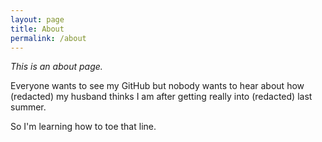 ```yaml
---
layout: page
title: About
permalink: /about
---
```


*This is an about page.*



Everyone wants to see my GitHub but nobody wants to hear about how (redacted) my husband thinks I am after getting really into (redacted) last summer. 

So I'm learning how to toe that line.
